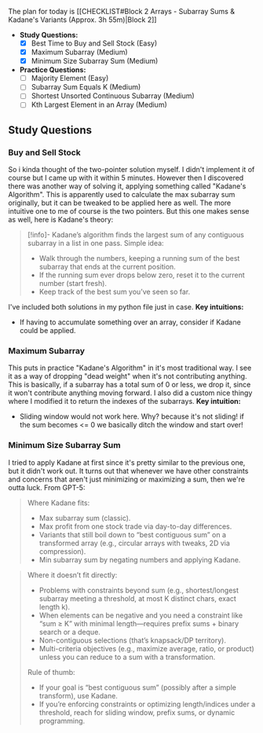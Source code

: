 The plan for today is [[CHECKLIST#Block 2 Arrays - Subarray Sums & Kadane's Variants (Approx. 3h 55m)|Block 2]]
- **Study Questions:**
  - [x] Best Time to Buy and Sell Stock (Easy)
  - [x] Maximum Subarray (Medium)
  - [x] Minimum Size Subarray Sum (Medium)
- **Practice Questions:**
  - [ ] Majority Element (Easy)
  - [ ] Subarray Sum Equals K (Medium)
  - [ ] Shortest Unsorted Continuous Subarray (Medium)
  - [ ] Kth Largest Element in an Array (Medium)
## Study Questions
### Buy and Sell Stock
So i kinda thought of the two-pointer solution myself. I didn't implement it of course but I came up with it within 5 minutes. However then I discovered there was another way of solving it, applying something called "Kadane's Algorithm". This is apparently used to calculate the max subarray sum originally, but it can be tweaked to be applied here as well. The more intuitive one to me of course is the two pointers. But this one makes sense as well, here is Kadane's theory:
> [!info]-
> Kadane’s algorithm finds the largest sum of any contiguous subarray in a list in one pass.
> Simple idea:
> - Walk through the numbers, keeping a running sum of the best subarray that ends at the current position.
> - If the running sum ever drops below zero, reset it to the current number (start fresh).
> - Keep track of the best sum you’ve seen so far.

I've included both solutions in my python file just in case.
**Key intuitions:**
- If having to accumulate something over an array, consider if Kadane could be applied.
### Maximum Subarray
This puts in practice "Kadane's Algorithm" in it's most traditional way. I see it as a way of dropping "dead weight" when it's not contributing anything. This is basically, if a subarray has a total sum of 0 or less, we drop it, since it won't contribute anything moving forward.
I also did a custom nice thingy where I modified it to return the indexes of the subarrays.
**Key intuition:**
- Sliding window would not work here. Why? because it's not sliding! if the sum becomes <= 0 we basically ditch the window and start over!
### Minimum Size Subarray Sum
I tried to apply Kadane at first since it's pretty similar to the previous one, but it didn't work out. It turns out that whenever we have other constraints and concerns that aren't just minimizing or maximizing a sum, then we're outta luck. From GPT-5:
> Where Kadane fits:
> - Max subarray sum (classic).
> - Max profit from one stock trade via day-to-day differences.
> - Variants that still boil down to “best contiguous sum” on a transformed array (e.g., circular arrays with tweaks, 2D via compression).
> - Min subarray sum by negating numbers and applying Kadane.

> Where it doesn’t fit directly:
> - Problems with constraints beyond sum (e.g., shortest/longest subarray meeting a threshold, at most K distinct chars, exact length k).
> - When elements can be negative and you need a constraint like “sum ≥ K” with minimal length—requires prefix sums + binary search or a deque.
> - Non-contiguous selections (that’s knapsack/DP territory).
> - Multi-criteria objectives (e.g., maximize average, ratio, or product) unless you can reduce to a sum with a transformation.
> 
> Rule of thumb:
> - If your goal is “best contiguous sum” (possibly after a simple transform), use Kadane.
> - If you’re enforcing constraints or optimizing length/indices under a threshold, reach for sliding window, prefix sums, or dynamic programming.